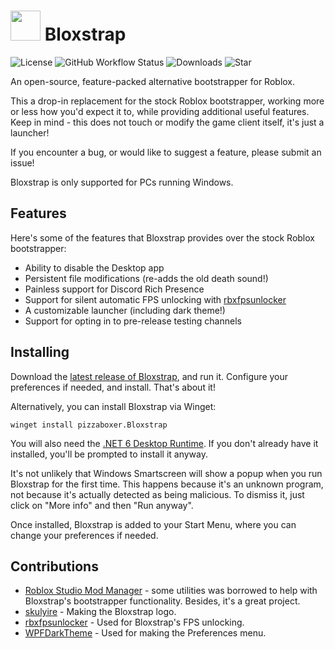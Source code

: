 # <img src="https://github.com/pizzaboxer/bloxstrap/raw/main/Bloxstrap/Resources/IconBloxstrap-png.png" width="48"/> Bloxstrap
![License](https://img.shields.io/github/license/pizzaboxer/bloxstrap) 
![GitHub Workflow Status](https://img.shields.io/github/actions/workflow/status/pizzaboxer/bloxstrap/ci.yml?branch=main)
![Downloads](https://img.shields.io/github/downloads/pizzaboxer/bloxstrap/total)
![Star](https://img.shields.io/github/stars/pizzaboxer/bloxstrap?style=social)

An open-source, feature-packed alternative bootstrapper for Roblox.

This a drop-in replacement for the stock Roblox bootstrapper, working more or less how you'd expect it to, while providing additional useful features. Keep in mind - this does not touch or modify the game client itself, it's just a launcher!

If you encounter a bug, or would like to suggest a feature, please submit an issue!
 
Bloxstrap is only supported for PCs running Windows.
 
## Features
Here's some of the features that Bloxstrap provides over the stock Roblox bootstrapper:

* Ability to disable the Desktop app
* Persistent file modifications (re-adds the old death sound!)
* Painless support for Discord Rich Presence
* Support for silent automatic FPS unlocking with [rbxfpsunlocker](https://github.com/axstin/rbxfpsunlocker)
* A customizable launcher (including dark theme!)
* Support for opting in to pre-release testing channels


## Installing
Download the [latest release of Bloxstrap](https://github.com/pizzaboxer/bloxstrap/releases/latest), and run it. Configure your preferences if needed, and install. That's about it!

Alternatively, you can install Bloxstrap via Winget:
```
winget install pizzaboxer.Bloxstrap
```

You will also need the [.NET 6 Desktop Runtime](https://dotnet.microsoft.com/en-us/download/dotnet/thank-you/runtime-desktop-6.0.9-windows-x64-installer). If you don't already have it installed, you'll be prompted to install it anyway.
 
It's not unlikely that Windows Smartscreen will show a popup when you run Bloxstrap for the first time. This happens because it's an unknown program, not because it's actually detected as being malicious. To dismiss it, just click on "More info" and then "Run anyway".

Once installed, Bloxstrap is added to your Start Menu, where you can change your preferences if needed.

## Contributions
* [Roblox Studio Mod Manager](https://github.com/MaximumADHD/Roblox-Studio-Mod-Manager) - some utilities was borrowed to help with Bloxstrap's bootstrapper functionality. Besides, it's a great project.
* [skulyire](https://www.roblox.com/users/2485612194/profile) - Making the Bloxstrap logo.
* [rbxfpsunlocker](https://github.com/axstin/rbxfpsunlocker) - Used for Bloxstrap's FPS unlocking.
* [WPFDarkTheme](https://github.com/AngryCarrot789/WPFDarkTheme) - Used for making the Preferences menu.
